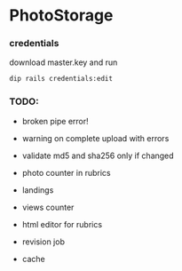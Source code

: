 # PhotoStorage

### credentials

download master.key and run 

```bash
dip rails credentials:edit
``` 

### TODO:
* broken pipe error!
* warning on complete upload with errors
* validate md5 and sha256 only if changed

* photo counter in rubrics
* landings
* views counter
* html editor for rubrics
* revision job
* cache
